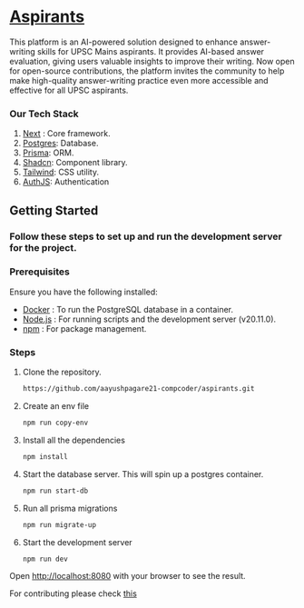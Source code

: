 # [Aspirants](https://aspirants-six.vercel.app)
This platform is an AI-powered solution designed to enhance answer-writing skills for UPSC Mains aspirants. It provides AI-based answer evaluation, giving users valuable insights to improve their writing. Now open for open-source contributions, the platform invites the community to help make high-quality answer-writing practice even more accessible and effective for all UPSC aspirants. 

### Our Tech Stack
1. [Next](https://nextjs.org/) : Core framework.
2. [Postgres](https://www.postgresql.org/): Database.
3. [Prisma](https://www.prisma.io/): ORM. 
4. [Shadcn](https://ui.shadcn.com/): Component library.
5. [Tailwind](https://tailwindcss.com/): CSS utility.
6. [AuthJS](https://authjs.dev/): Authentication
   
## Getting Started
### Follow these steps to set up and run the development server for the project.
### Prerequisites
Ensure you have the following installed:
- [Docker](https://www.docker.com) : To run the PostgreSQL database in a container.
- [Node.js](https://nodejs.org/en) : For running scripts and the development server (v20.11.0).
- [npm](https://www.npmjs.com/) : For package management.

### Steps
1. Clone the repository.
   ```bash
   https://github.com/aayushpagare21-compcoder/aspirants.git
   ```
2. Create an env file
   ```bash
   npm run copy-env
   ```
3. Install all the dependencies
   ```bash
   npm install
   ```    
4. Start the database server. This will spin up a postgres container.
   ```bash
   npm run start-db
   ```   
5. Run all prisma migrations
   ```bash
   npm run migrate-up
   ```
   
6. Start the development server
   ```
   npm run dev
   ```
Open [http://localhost:8080](http://localhost:8080) with your browser to see the result.

For contributing please check [this](https://github.com/aayushpagare21-compcoder/aspirants/blob/main/CONTRIBUTING.md)